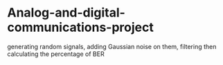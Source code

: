# Analog-and-digital-communications-project
generating random signals, adding Gaussian noise on them, filtering then calculating the percentage of BER
